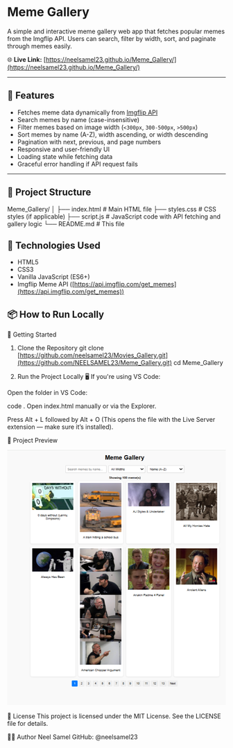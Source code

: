 # Meme Gallery

A simple and interactive meme gallery web app that fetches popular memes from the Imgflip API. Users can search, filter by width, sort, and paginate through memes easily.

🌐 **Live Link:** [https://neelsamel23.github.io/Meme_Gallery/](https://neelsamel23.github.io/Meme_Gallery/)

---

## 🚀 Features

- Fetches meme data dynamically from [Imgflip API](https://api.imgflip.com/get_memes)
- Search memes by name (case-insensitive)
- Filter memes based on image width (`<300px`, `300-500px`, `>500px`)
- Sort memes by name (A-Z), width ascending, or width descending
- Pagination with next, previous, and page numbers
- Responsive and user-friendly UI
- Loading state while fetching data
- Graceful error handling if API request fails

---

## 📁 Project Structure



Meme_Gallery/
│
├── index.html          # Main HTML file
├── styles.css          # CSS styles (if applicable)
├── script.js           # JavaScript code with API fetching and gallery logic
└── README.md           # This file

## 🧰 Technologies Used

- HTML5  
- CSS3  
- Vanilla JavaScript (ES6+)  
- Imgflip Meme API ([https://api.imgflip.com/get_memes](https://api.imgflip.com/get_memes)) 


## 📦 How to Run Locally

🚀 Getting Started

1. Clone the Repository
git clone [https://github.com/neelsamel23/Movies_Gallery.git](https://github.com/NEELSAMEL23/Meme_Gallery.git)
cd Meme_Gallery

3. Run the Project Locally
🖥️ If you're using VS Code:

Open the folder in VS Code:

code .
Open index.html manually or via the Explorer.

Press Alt + L followed by Alt + O
(This opens the file with the Live Server extension — make sure it’s installed).

📸 Project Preview

![Preview Screenshot](./preview.png)


🧾 License
This project is licensed under the MIT License.
See the LICENSE file for details.

🙋‍♂️ Author
Neel Samel
GitHub: @neelsamel23
